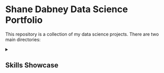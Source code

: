 # Shane Dabney Data Science Portfolio

This repository is a collection of my data science projects. There are two main directories:

<details>
  <summary><h2>Skills Showcase</h2></summary>

  The Skills Showcase directory contains several machine learning projects that I've built from scratch. The following algorithms are included:  
  - Linear Regression
  - Logistic Regression
  - K Nearest Neighbors
 
 
<details>
<details>
  <summary><h2>Applied Skills Projects</h2></summary>

  This directory contains projects that demonstrate my ability to apply various data science skills and techniques.  The projects in this directory include:

 <details>
   <summary><h4>Color Palette Extractor</h4></summary>
  
    A Python script that extracts color palettes from images. This project also includes an explanatory Jupyter Notebook that walks through the process and provides visualizations of the results.
  </details>

</details>

Feel free to explore the projects and don't hesitate to reach out if you have any questions.

---

*Shane Dabney*

*shanedabney5@gmail.com*
